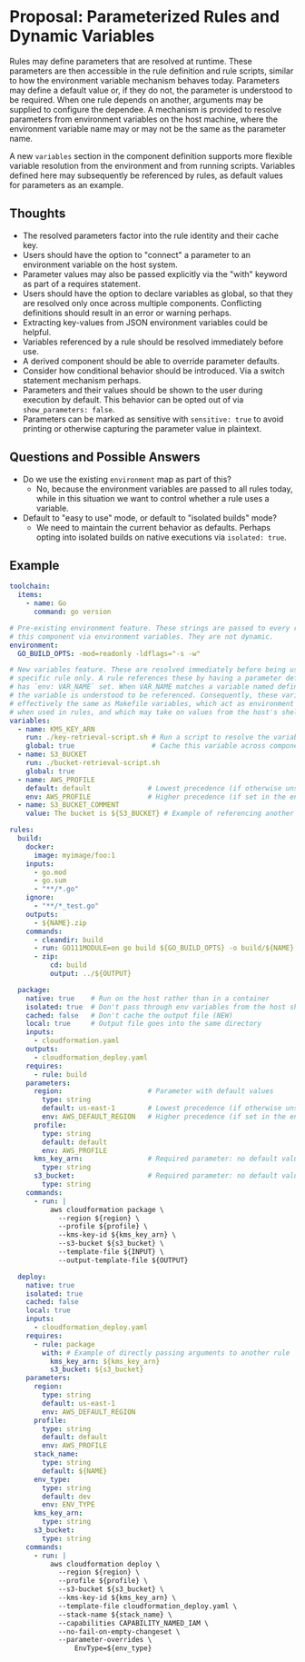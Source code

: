 # Proposal: Parameterized Rules and Dynamic Variables

Rules may define parameters that are resolved at runtime. These parameters are
then accessible in the rule definition and rule scripts, similar to how the
environment variable mechanism behaves today. Parameters may define a default
value or, if they do not, the parameter is understood to be required. When one
rule depends on another, arguments may be supplied to configure the dependee.
A mechanism is provided to resolve parameters from environment variables on the
host machine, where the environment variable name may or may not be the same as
the parameter name.

A new `variables` section in the component definition supports more flexible
variable resolution from the environment and from running scripts. Variables
defined here may subsequently be referenced by rules, as default values for
parameters as an example.

## Thoughts

 * The resolved parameters factor into the rule identity and their cache key.
 * Users should have the option to "connect" a parameter to an environment
   variable on the host system.
 * Parameter values may also be passed explicitly via the "with" keyword as
   part of a requires statement.
 * Users should have the option to declare variables as global, so that they
   are resolved only once across multiple components. Conflicting definitions
   should result in an error or warning perhaps.
 * Extracting key-values from JSON environment variables could be helpful.
 * Variables referenced by a rule should be resolved immediately before use.
 * A derived component should be able to override parameter defaults.
 * Consider how conditional behavior should be introduced. Via a switch statement
   mechanism perhaps.
 * Parameters and their values should be shown to the user during execution by
   default. This behavior can be opted out of via `show_parameters: false`.
 * Parameters can be marked as sensitive with `sensitive: true` to avoid printing
   or otherwise capturing the parameter value in plaintext.

## Questions and Possible Answers

 * Do we use the existing `environment` map as part of this?
   * No, because the environment variables are passed to all rules today, while
     in this situation we want to control whether a rule uses a variable.
 * Default to "easy to use" mode, or default to "isolated builds" mode?
   * We need to maintain the current behavior as defaults. Perhaps opting into
     isolated builds on native executions via `isolated: true`.

## Example

```yaml
toolchain:
  items:
    - name: Go
      command: go version

# Pre-existing environment feature. These strings are passed to every rule in
# this component via environment variables. They are not dynamic.
environment:
  GO_BUILD_OPTS: -mod=readonly -ldflags="-s -w"

# New variables feature. These are resolved immediately before being used by a
# specific rule only. A rule references these by having a parameter defined that
# has `env: VAR_NAME` set. When VAR_NAME matches a variable named defined here,
# the variable is understood to be referenced. Consequently, these variables are
# effectively the same as Makefile variables, which act as environment variables
# when used in rules, and which may take on values from the host's shell.
variables:
  - name: KMS_KEY_ARN
    run: ./key-retrieval-script.sh # Run a script to resolve the variable
    global: true                   # Cache this variable across components
  - name: S3_BUCKET
    run: ./bucket-retrieval-script.sh
    global: true
  - name: AWS_PROFILE
    default: default              # Lowest precedence (if otherwise unspecified)
    env: AWS_PROFILE              # Higher precedence (if set in the environment)
  - name: S3_BUCKET_COMMENT
    value: The bucket is ${S3_BUCKET} # Example of referencing another variable

rules:
  build:
    docker:
      image: myimage/foo:1
    inputs:
      - go.mod
      - go.sum
      - "**/*.go"
    ignore:
      - "**/*_test.go"
    outputs:
      - ${NAME}.zip
    commands:
      - cleandir: build
      - run: GO111MODULE=on go build ${GO_BUILD_OPTS} -o build/${NAME}
      - zip:
          cd: build
          output: ../${OUTPUT}

  package:
    native: true    # Run on the host rather than in a container
    isolated: true  # Don't pass through env variables from the host shell (NEW)
    cached: false   # Don't cache the output file (NEW)
    local: true     # Output file goes into the same directory
    inputs:
      - cloudformation.yaml
    outputs:
      - cloudformation_deploy.yaml
    requires:
      - rule: build
    parameters:
      region:                     # Parameter with default values
        type: string
        default: us-east-1        # Lowest precedence (if otherwise unspecified)
        env: AWS_DEFAULT_REGION   # Higher precedence (if set in the environment)
      profile:
        type: string
        default: default
        env: AWS_PROFILE
      kms_key_arn:                # Required parameter: no default value
        type: string
      s3_bucket:                  # Required parameter: no default value
        type: string
    commands:
      - run: |
          aws cloudformation package \
            --region ${region} \
            --profile ${profile} \
            --kms-key-id ${kms_key_arn} \
            --s3-bucket ${s3_bucket} \
            --template-file ${INPUT} \
            --output-template-file ${OUTPUT}

  deploy:
    native: true
    isolated: true
    cached: false
    local: true
    inputs:
      - cloudformation_deploy.yaml
    requires:
      - rule: package
        with: # Example of directly passing arguments to another rule
          kms_key_arn: ${kms_key_arn}
          s3_bucket: ${s3_bucket}
    parameters:
      region:
        type: string
        default: us-east-1
        env: AWS_DEFAULT_REGION
      profile:
        type: string
        default: default
        env: AWS_PROFILE
      stack_name:
        type: string
        default: ${NAME}
      env_type:
        type: string
        default: dev
        env: ENV_TYPE
      kms_key_arn:
        type: string
      s3_bucket:
        type: string
    commands:
      - run: |
          aws cloudformation deploy \
            --region ${region} \
            --profile ${profile} \
            --s3-bucket ${s3_bucket} \
            --kms-key-id ${kms_key_arn} \
            --template-file cloudformation_deploy.yaml \
            --stack-name ${stack_name} \
            --capabilities CAPABILITY_NAMED_IAM \
            --no-fail-on-empty-changeset \
            --parameter-overrides \
                EnvType=${env_type}
```
